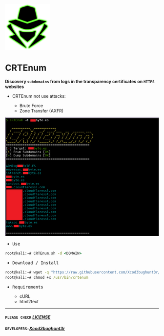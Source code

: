 <p align="left"><a href="https://www.itsecurity.id/"><img height="150" title="Xcod3bughunt3r" src="face.png"/></a></p>

# CRTEnum

**Discovery `subdomains` from logs in the transparency certificates on `HTTPS` websites**
  
- CRTEnum not use attacks:

   * Brute Force
   * Zone Transfer (AXFR)

![](/01.png)

- <kbd>Use</kbd>

```cmd
root@kali:~# CRTEnum.sh -d <DOMAIN>
```

- <kbd>Download / Install</kbd>

```cmd
root@kali:~# wget -q "https://raw.githubusercontent.com/Xcod3bughunt3r/CRTEnum/main/CRTEnum.sh" -O /usr/bin/crtenum
root@kali:~# chmod +x /usr/bin/crtenum
```

- <kbd>Requirements</kbd>

  * cURL
  * html2text

---

#### ``PLEASE CHECK`` *[LICENSE](LICENSE)*
#### ``DEVELOPERS:``*[Xcod3bughunt3r](https://github.com/Xcod3bughunt3r/Xcod3bughunt3r)*
